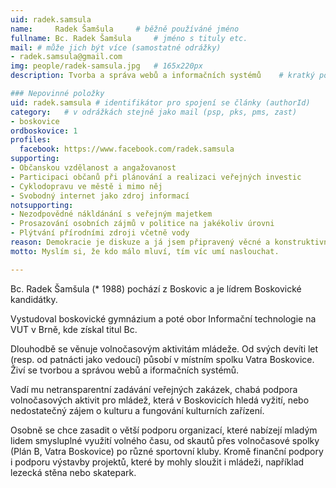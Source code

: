 ```yaml
---
uid: radek.samsula
name:     Radek Šamšula  	# běžně používáné jméno
fullname: Bc. Radek Šamšula  	# jméno s tituly etc.
mail: # může jich být více (samostatné odrážky)
- radek.samsula@gmail.com
img: people/radek-samsula.jpg   # 165x220px
description: Tvorba a správa webů a informačních systémů 	# kratký popis, max 160 znaků

### Nepovinné položky
uid: radek.samsula # identifikátor pro spojení se články (authorId)
category: 	# v odrážkách stejně jako mail (psp, pks, pms, zast)
- boskovice
ordboskovice: 1
profiles:
  facebook: https://www.facebook.com/radek.samsula
supporting:
- Občanskou vzdělanost a angažovanost
- Participaci občanů při plánování a realizaci veřejných investic
- Cyklodopravu ve městě i mimo něj
- Svobodný internet jako zdroj informací
notsupporting:
- Nezodpovědné nákldánání s veřejným majetkem
- Prosazování osobních zájmů v politice na jakékoliv úrovni
- Plýtvání přírodními zdroji včetně vody
reason: Demokracie je diskuze a já jsem připravený věcné a konstruktivně diskutovat se všemi, kdo o to budou mít zájem.
motto: Myslím si, že kdo málo mluví, tím víc umí naslouchat.

---
```


Bc. Radek Šamšula (\* 1988) pochází z Boskovic a je lídrem Boskovické kandidátky.

Vystudoval boskovické gymnázium a poté obor Informační technologie na VUT v Brně, kde získal titul Bc.

Dlouhodbě se věnuje volnočasovým aktivitám mládeže. Od svých devíti let (resp. od patnácti jako vedoucí) působí v místním spolku Vatra Boskovice. Živí se tvorbou a správou webů a iformačních systémů.

Vadí mu netransparentní zadávání veřejných zakázek, chabá podpora volnočasových aktivit pro mládež, která v Boskovicích hledá vyžití, nebo nedostatečný zájem o kulturu a fungování kulturních zařízení.

Osobně se chce zasadit o větší podporu organizací, které nabízejí mladým lidem smysluplné využití volného času, od skautů přes volnočasové spolky (Plán B, Vatra Boskovice) po různé sportovní kluby. Kromě finanční podpory i podporu výstavby projektů, které by mohly sloužit i mládeži, například lezecká stěna nebo skatepark.
